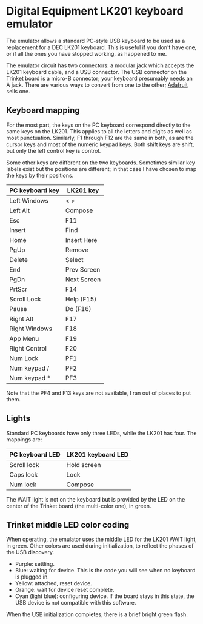 # Digital Equipment LK201 keyboard emulator

The emulator allows a standard PC-style USB keyboard to be used as a replacement for a DEC LK201 keyboard.  This is useful if you don't have one, or if all the ones you have stopped working, as happened to me.

The emulator circuit has two connectors: a modular jack which accepts the LK201 keyboard cable, and a USB connector.  The USB connector on the Trinket board is a micro-B connector; your keyboard presumably needs an A jack.  There are various ways to convert from one to the other; [Adafruit](https://www.adafruit.com/product/1099 "Micro B to A cable") sells one.

## Keyboard mapping

For the most part, the keys on the PC keyboard correspond directly to the same keys on the LK201.  This applies to all the letters and digits as well as most punctuation.  Similarly, F1 through F12 are the same in both, as are the cursor keys and most of the numeric keypad keys.  Both shift keys are shift, but only the left control key is control.

Some other keys are different on the two keyboards.  Sometimes similar key labels exist but the positions are different; in that case I have chosen to map the keys by their positions.

| PC keyboard key | LK201 key |
| --- | --- |
| Left Windows | < > |
| Left Alt | Compose |
| Esc  | F11 |
| Insert | Find |
| Home | Insert Here |
| PgUp | Remove |
| Delete | Select |
| End | Prev Screen |
| PgDn | Next Screen  |
| PrtScr | F14 |
| Scroll Lock | Help (F15) |
| Pause | Do (F16) |
| Right Alt | F17 | 
| Right Windows | F18 |
| App Menu | F19 |
| Right Control | F20 |
| Num Lock | PF1 | 
| Num keypad / | PF2 |
| Num keypad * | PF3 |

Note that the PF4 and F13 keys are not available, I ran out of places to put them.

## Lights

Standard PC keyboards have only three LEDs, while the LK201 has four.  The mappings are:

| PC keyboard LED | LK201 keyboard LED |
| --- | --- |
| Scroll lock | Hold screen |
| Caps lock | Lock |
| Num lock | Compose |

The WAIT light is not on the keyboard but is provided by the LED on the center of the Trinket board (the multi-color one), in green.

## Trinket middle LED color coding

When operating, the emulator uses the middle LED for the LK201 WAIT light, in green.  Other colors are used during initialization, to reflect the phases of the USB discovery.
* Purple: settling.
* Blue: waiting for device.  This is the code you will see when no keyboard is plugged in.
* Yellow: attached, reset device.
* Orange: wait for device reset complete.
* Cyan (light blue): configuring device.  If the board stays in this state, the USB device is not compatible with this software.

When the USB initialization completes, there is a brief bright green flash.

